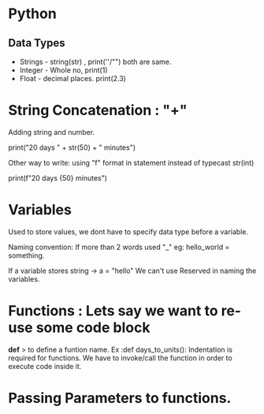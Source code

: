 # Python 

## Data Types

- Strings - string(str) , print(''/"") both are same.
- Integer - Whole no, print(1)
- Float - decimal places. print(2.3)  


# String Concatenation :  "+"
 Adding string and number.

print("20 days " + str(50) + " minutes")

Other way to write: using "f" format in statement instead of typecast str(int)

print(f"20 days {50} minutes")


# Variables

Used to store values, we dont have to specify data type before a variable.

Naming convention: If more than 2 words used "_"
eg: hello_world = something.

If a variable stores string -> a = "hello"
We can't use Reserved in naming the variables.

# Functions : Lets say we want to re-use some code block

**def** > to define a funtion name.
Ex :def days_to_units():
Indentation is required for functions. We have to invoke/call the function in order to execute code inside it.

# Passing Parameters to functions.

